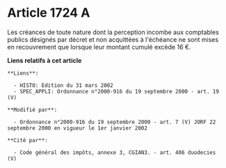 # Article 1724 A

Les créances de toute nature dont la perception incombe aux comptables publics désignés par décret et non acquittées à
l'échéance ne sont mises en recouvrement que lorsque leur montant cumulé excède 16 €.

**Liens relatifs à cet article**

	**Liens**:

	  - HISTO: Edition du 31 mars 2002
	  - SPEC_APPLI: Ordonnance n°2000-916 du 19 septembre 2000 - art. 19 (V)

	**Modifié par**:

	  - Ordonnance n°2000-916 du 19 septembre 2000 - art. 7 (V) JORF 22 septembre 2000 en vigueur le 1er janvier 2002

	**Cité par**:

	  - Code général des impôts, annexe 3, CGIAN3. - art. 406 duodecies (V)
